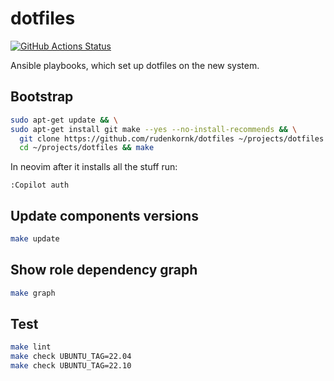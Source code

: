 # dotfiles

[![GitHub Actions Status](https://github.com/rudenkornk/dotfiles/actions/workflows/workflow.yml/badge.svg)](https://github.com/rudenkornk/dotfiles/actions)

Ansible playbooks, which set up dotfiles on the new system.

## Bootstrap
```bash
sudo apt-get update && \
sudo apt-get install git make --yes --no-install-recommends && \
  git clone https://github.com/rudenkornk/dotfiles ~/projects/dotfiles && \
  cd ~/projects/dotfiles && make
```

In neovim after it installs all the stuff run:
```vim
:Copilot auth
```

## Update components versions
```bash
make update
```

## Show role dependency graph
```bash
make graph
```

## Test
```bash
make lint
make check UBUNTU_TAG=22.04
make check UBUNTU_TAG=22.10
```
